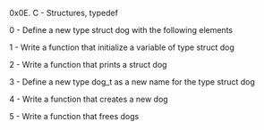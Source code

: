 0x0E. C - Structures, typedef

0 - Define a new type struct dog with the following elements

1 - Write a function that initialize a variable of type struct dog

2 - Write a function that prints a struct dog

3 - Define a new type dog_t as a new name for the type struct dog

4 - Write a function that creates a new dog

5 - Write a function that frees dogs

